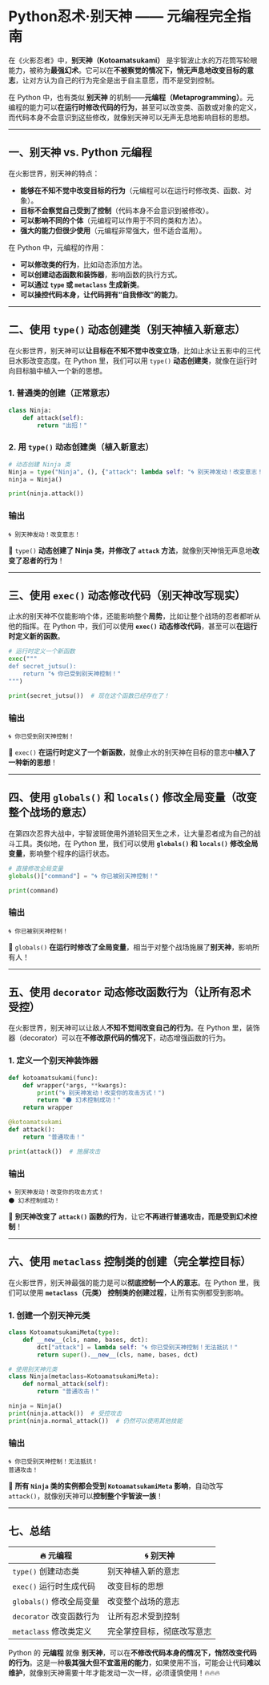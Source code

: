 # Python忍术·别天神 —— 元编程完全指南

在《火影忍者》中，**别天神（Kotoamatsukami）** 是宇智波止水的万花筒写轮眼能力，被称为**最强幻术**。它可以在**不被察觉的情况下，悄无声息地改变目标的意志**，让对方认为自己的行为完全是出于自主意愿，而不是受到控制。

在 Python 中，也有类似 **别天神** 的机制——**元编程（Metaprogramming）**。元编程的能力可以**在运行时修改代码的行为**，甚至可以改变类、函数或对象的定义，而代码本身不会意识到这些修改，就像别天神可以无声无息地影响目标的思想。

---

## **一、别天神 vs. Python 元编程**

在火影世界，别天神的特点：

- **能够在不知不觉中改变目标的行为**（元编程可以在运行时修改类、函数、对象）。
- **目标不会察觉自己受到了控制**（代码本身不会意识到被修改）。
- **可以影响不同的个体**（元编程可以作用于不同的类和方法）。
- **强大的能力但很少使用**（元编程非常强大，但不适合滥用）。

在 Python 中，元编程的作用：

- **可以修改类的行为**，比如动态添加方法。
- **可以创建动态函数和装饰器**，影响函数的执行方式。
- **可以通过 `type` 或 `metaclass` 生成新类**。
- **可以操控代码本身，让代码拥有“自我修改”的能力**。

---

## **二、使用 `type()` 动态创建类（别天神植入新意志）**

在火影世界，别天神可以**让目标在不知不觉中改变立场**，比如止水让五影中的三代目水影改变态度。在 Python 里，我们可以用 `type()` **动态创建类**，就像在运行时向目标脑中植入一个新的思想。

### **1. 普通类的创建（正常意志）**

```python
class Ninja:
    def attack(self):
        return "出招！"
```

### **2. 用 `type()` 动态创建类（植入新意志）**

```python
# 动态创建 Ninja 类
Ninja = type("Ninja", (), {"attack": lambda self: "🌀 别天神发动！改变意志！"})
ninja = Ninja()

print(ninja.attack())
```

### **输出**

```
🌀 别天神发动！改变意志！
```

🔹 `type()` **动态创建了 Ninja 类，并修改了 `attack` 方法**，就像别天神悄无声息地**改变了忍者的行为**！

---

## **三、使用 `exec()` 动态修改代码（别天神改写现实）**

止水的别天神不仅能影响个体，还能影响整个**局势**，比如让整个战场的忍者都听从他的指挥。在 Python 中，我们可以使用 **`exec()`** **动态修改代码**，甚至可以**在运行时定义新的函数**。

```python
# 运行时定义一个新函数
exec("""
def secret_jutsu():
    return "🌀 你已受到别天神控制！"
""")

print(secret_jutsu())  # 现在这个函数已经存在了！
```

### **输出**

```
🌀 你已受到别天神控制！
```

🔹 `exec()` **在运行时定义了一个新函数**，就像止水的别天神在目标的意志中**植入了一种新的思想**！

---

## **四、使用 `globals()` 和 `locals()` 修改全局变量（改变整个战场的意志）**

在第四次忍界大战中，宇智波斑使用外道轮回天生之术，让大量忍者成为自己的战斗工具。类似地，在 Python 里，我们可以使用 **`globals()` 和 `locals()`** **修改全局变量**，影响整个程序的运行状态。

```python
# 直接修改全局变量
globals()["command"] = "🌀 你已被别天神控制！"

print(command)
```

### **输出**

```
🌀 你已被别天神控制！
```

🔹 `globals()` **在运行时修改了全局变量**，相当于对整个战场施展了**别天神**，影响所有人！

---

## **五、使用 `decorator` 动态修改函数行为（让所有忍术受控）**

在火影世界，别天神可以让敌人**不知不觉间改变自己的行为**。在 Python 里，装饰器（decorator）可以在**不修改原代码的情况下**，动态增强函数的行为。

### **1. 定义一个别天神装饰器**

```python
def kotoamatsukami(func):
    def wrapper(*args, **kwargs):
        print("🌀 别天神发动！改变你的攻击方式！")
        return "🌑 幻术控制成功！"
    return wrapper

@kotoamatsukami
def attack():
    return "普通攻击！"

print(attack())  # 施展攻击
```

### **输出**

```
🌀 别天神发动！改变你的攻击方式！
🌑 幻术控制成功！
```

🔹 **别天神改变了 `attack()` 函数的行为**，让它**不再进行普通攻击，而是受到幻术控制**！

---

## **六、使用 `metaclass` 控制类的创建（完全掌控目标）**

在火影世界，别天神最强的能力是可以**彻底控制一个人的意志**。在 Python 里，我们可以使用 **`metaclass`（元类）** **控制类的创建过程**，让所有实例都受到影响。

### **1. 创建一个别天神元类**

```python
class KotoamatsukamiMeta(type):
    def __new__(cls, name, bases, dct):
        dct["attack"] = lambda self: "🌀 你已受别天神控制！无法抵抗！"
        return super().__new__(cls, name, bases, dct)

# 使用别天神元类
class Ninja(metaclass=KotoamatsukamiMeta):
    def normal_attack(self):
        return "普通攻击！"

ninja = Ninja()
print(ninja.attack())  # 受控攻击
print(ninja.normal_attack())  # 仍然可以使用其他技能
```

### **输出**

```
🌀 你已受别天神控制！无法抵抗！
普通攻击！
```

🔹 **所有 `Ninja` 类的实例都会受到 `KotoamatsukamiMeta` 影响**，自动改写 `attack()`，就像别天神可以**控制整个宇智波一族**！

---

## **七、总结**

| 🔥 元编程                  | 🌀 别天神                  |
| -------------------------- | -------------------------- |
| `type()` 创建动态类      | 别天神植入新的意志         |
| `exec()` 运行时生成代码  | 改变目标的思想             |
| `globals()` 修改全局变量 | 改变整个战场的意志         |
| `decorator` 改变函数行为 | 让所有忍术受到控制         |
| `metaclass` 修改类定义   | 完全掌控目标，彻底改写意志 |

Python 的 **元编程** 就像 **别天神**，可以在**不修改代码本身的情况下，悄然改变代码的行为**。这是一种**极其强大但不宜滥用的能力**，如果使用不当，可能会让代码**难以维护**，就像别天神需要十年才能发动一次一样，必须谨慎使用！🔥🔥🔥
